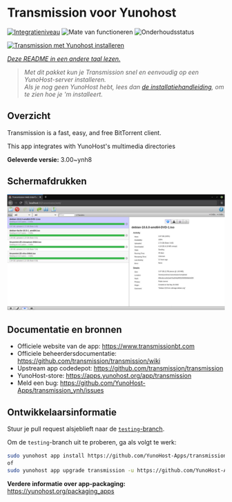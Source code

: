 <!--
NB: Deze README is automatisch gegenereerd door <https://github.com/YunoHost/apps/tree/master/tools/readme_generator>
Hij mag NIET handmatig aangepast worden.
-->

# Transmission voor Yunohost

[![Integratieniveau](https://apps.yunohost.org/badge/integration/transmission)](https://ci-apps.yunohost.org/ci/apps/transmission/)
![Mate van functioneren](https://apps.yunohost.org/badge/state/transmission)
![Onderhoudsstatus](https://apps.yunohost.org/badge/maintained/transmission)

[![Transmission met Yunohost installeren](https://install-app.yunohost.org/install-with-yunohost.svg)](https://install-app.yunohost.org/?app=transmission)

*[Deze README in een andere taal lezen.](./ALL_README.md)*

> *Met dit pakket kun je Transmission snel en eenvoudig op een YunoHost-server installeren.*  
> *Als je nog geen YunoHost hebt, lees dan [de installatiehandleiding](https://yunohost.org/install), om te zien hoe je 'm installeert.*

## Overzicht

Transmission is a fast, easy, and free BitTorrent client.

This app integrates with YunoHost's multimedia directories


**Geleverde versie:** 3.00~ynh8

## Schermafdrukken

![Schermafdrukken van Transmission](./doc/screenshots/transmission.jpg)

## Documentatie en bronnen

- Officiele website van de app: <https://www.transmissionbt.com>
- Officiele beheerdersdocumentatie: <https://github.com/transmission/transmission/wiki>
- Upstream app codedepot: <https://github.com/transmission/transmission>
- YunoHost-store: <https://apps.yunohost.org/app/transmission>
- Meld een bug: <https://github.com/YunoHost-Apps/transmission_ynh/issues>

## Ontwikkelaarsinformatie

Stuur je pull request alsjeblieft naar de [`testing`-branch](https://github.com/YunoHost-Apps/transmission_ynh/tree/testing).

Om de `testing`-branch uit te proberen, ga als volgt te werk:

```bash
sudo yunohost app install https://github.com/YunoHost-Apps/transmission_ynh/tree/testing --debug
of
sudo yunohost app upgrade transmission -u https://github.com/YunoHost-Apps/transmission_ynh/tree/testing --debug
```

**Verdere informatie over app-packaging:** <https://yunohost.org/packaging_apps>
